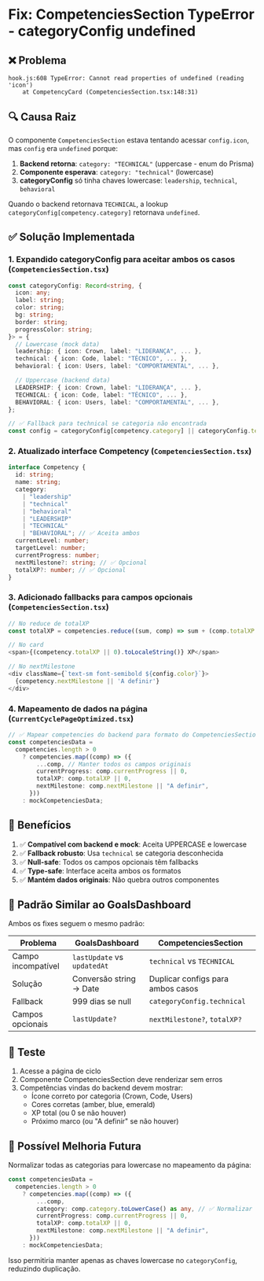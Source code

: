 # Fix: CompetenciesSection TypeError - categoryConfig undefined

## ❌ Problema

```
hook.js:608 TypeError: Cannot read properties of undefined (reading 'icon')
    at CompetencyCard (CompetenciesSection.tsx:148:31)
```

## 🔍 Causa Raiz

O componente `CompetenciesSection` estava tentando acessar `config.icon`, mas `config` era `undefined` porque:

1. **Backend retorna**: `category: "TECHNICAL"` (uppercase - enum do Prisma)
2. **Componente esperava**: `category: "technical"` (lowercase)
3. **categoryConfig** só tinha chaves lowercase: `leadership`, `technical`, `behavioral`

Quando o backend retornava `TECHNICAL`, a lookup `categoryConfig[competency.category]` retornava `undefined`.

## ✅ Solução Implementada

### 1. **Expandido categoryConfig para aceitar ambos os casos** (`CompetenciesSection.tsx`)

```typescript
const categoryConfig: Record<string, {
  icon: any;
  label: string;
  color: string;
  bg: string;
  border: string;
  progressColor: string;
}> = {
  // Lowercase (mock data)
  leadership: { icon: Crown, label: "LIDERANÇA", ... },
  technical: { icon: Code, label: "TÉCNICO", ... },
  behavioral: { icon: Users, label: "COMPORTAMENTAL", ... },

  // Uppercase (backend data)
  LEADERSHIP: { icon: Crown, label: "LIDERANÇA", ... },
  TECHNICAL: { icon: Code, label: "TÉCNICO", ... },
  BEHAVIORAL: { icon: Users, label: "COMPORTAMENTAL", ... },
};

// ✅ Fallback para technical se categoria não encontrada
const config = categoryConfig[competency.category] || categoryConfig.technical;
```

### 2. **Atualizado interface Competency** (`CompetenciesSection.tsx`)

```typescript
interface Competency {
  id: string;
  name: string;
  category:
    | "leadership"
    | "technical"
    | "behavioral"
    | "LEADERSHIP"
    | "TECHNICAL"
    | "BEHAVIORAL"; // ✅ Aceita ambos
  currentLevel: number;
  targetLevel: number;
  currentProgress: number;
  nextMilestone?: string; // ✅ Opcional
  totalXP?: number; // ✅ Opcional
}
```

### 3. **Adicionado fallbacks para campos opcionais** (`CompetenciesSection.tsx`)

```typescript
// No reduce de totalXP
const totalXP = competencies.reduce((sum, comp) => sum + (comp.totalXP || 0), 0);

// No card
<span>{(competency.totalXP || 0).toLocaleString()} XP</span>

// No nextMilestone
<div className={`text-sm font-semibold ${config.color}`}>
  {competency.nextMilestone || 'A definir'}
</div>
```

### 4. **Mapeamento de dados na página** (`CurrentCyclePageOptimized.tsx`)

```typescript
// ✅ Mapear competencies do backend para formato do CompetenciesSection
const competenciesData =
  competencies.length > 0
    ? competencies.map((comp) => ({
        ...comp, // Manter todos os campos originais
        currentProgress: comp.currentProgress || 0,
        totalXP: comp.totalXP || 0,
        nextMilestone: comp.nextMilestone || "A definir",
      }))
    : mockCompetenciesData;
```

## 🎯 Benefícios

1. ✅ **Compatível com backend e mock**: Aceita UPPERCASE e lowercase
2. ✅ **Fallback robusto**: Usa `technical` se categoria desconhecida
3. ✅ **Null-safe**: Todos os campos opcionais têm fallbacks
4. ✅ **Type-safe**: Interface aceita ambos os formatos
5. ✅ **Mantém dados originais**: Não quebra outros componentes

## 🔄 Padrão Similar ao GoalsDashboard

Ambos os fixes seguem o mesmo padrão:

| Problema           | GoalsDashboard              | CompetenciesSection               |
| ------------------ | --------------------------- | --------------------------------- |
| Campo incompatível | `lastUpdate` vs `updatedAt` | `technical` vs `TECHNICAL`        |
| Solução            | Conversão string → Date     | Duplicar configs para ambos casos |
| Fallback           | 999 dias se null            | `categoryConfig.technical`        |
| Campos opcionais   | `lastUpdate?`               | `nextMilestone?`, `totalXP?`      |

## 🧪 Teste

1. Acesse a página de ciclo
2. Componente CompetenciesSection deve renderizar sem erros
3. Competências vindas do backend devem mostrar:
   - Ícone correto por categoria (Crown, Code, Users)
   - Cores corretas (amber, blue, emerald)
   - XP total (ou 0 se não houver)
   - Próximo marco (ou "A definir" se não houver)

## 📝 Possível Melhoria Futura

Normalizar todas as categorias para lowercase no mapeamento da página:

```typescript
const competenciesData =
  competencies.length > 0
    ? competencies.map((comp) => ({
        ...comp,
        category: comp.category.toLowerCase() as any, // ✅ Normalizar aqui
        currentProgress: comp.currentProgress || 0,
        totalXP: comp.totalXP || 0,
        nextMilestone: comp.nextMilestone || "A definir",
      }))
    : mockCompetenciesData;
```

Isso permitiria manter apenas as chaves lowercase no `categoryConfig`, reduzindo duplicação.
